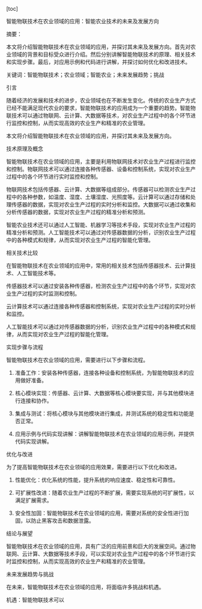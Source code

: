 
[toc]                    
                
                
智能物联技术在农业领域的应用：智能农业技术的未来及发展方向

摘要：

本文将介绍智能物联技术在农业领域的应用，并探讨其未来及发展方向。首先对农业领域的背景和目标受众进行介绍。然后分别讲解智能物联技术的原理、相关技术和实现步骤。最后，对应用示例和代码进行讲解，并探讨如何优化和改进技术。

关键词：智能物联技术；农业领域；智能农业；未来发展趋势；挑战

引言

随着经济的发展和技术的进步，农业领域也在不断发生变化。传统的农业生产方式已经不能满足现代农业的要求，智能物联技术的应用成为一个重要的趋势。智能物联技术可以通过物联网、云计算、大数据等技术，对农业生产过程中的各个环节进行监控和控制，从而实现高效的农业生产和精准的农业管理。

本文将介绍智能物联技术在农业领域的应用，并探讨其未来及发展方向。

技术原理及概念

智能物联技术在农业领域的应用，主要是利用物联网技术对农业生产过程进行监控和控制。物联网技术可以通过连接各种传感器、设备和控制系统，实现对农业生产过程中的各个环节进行实时监控和控制。

物联网技术包括传感器、云计算、大数据等组成部分。传感器可以检测农业生产过程中的各种参数，如温度、湿度、土壤湿度、光照度等。云计算可以通过存储和处理传感器的数据，实现对农业生产过程的实时分析和监控。大数据可以通过收集和分析传感器的数据，实现对农业生产过程的精准分析和预测。

智能农业技术还可以通过人工智能、机器学习等技术手段，实现对农业生产过程的精准分析和预测。人工智能技术可以通过对传感器数据的分析，识别农业生产过程中的各种模式和规律，从而实现对农业生产过程的智能化管理。

相关技术比较

在智能物联技术在农业领域的应用中，常用的相关技术包括传感器技术、云计算技术、人工智能技术等。

传感器技术可以通过安装各种传感器，检测农业生产过程中的各个环节，实现对农业生产过程的实时监测和控制。

云计算技术可以通过连接各种传感器和控制系统，实现对农业生产过程的实时分析和监控。

人工智能技术可以通过对传感器数据的分析，识别农业生产过程中的各种模式和规律，从而实现对农业生产过程的智能化管理。

实现步骤与流程

智能物联技术在农业领域的应用，需要进行以下步骤和流程。

1. 准备工作：安装各种传感器，连接各种设备和控制系统，为智能物联技术的应用做好准备。

2. 核心模块实现：传感器、云计算、大数据等核心模块要实现，并与其他模块进行连接和协作。

3. 集成与测试：将核心模块与其他模块进行集成，并测试系统的稳定性和功能是否正常。

4. 应用示例与代码实现讲解：讲解智能物联技术在农业领域的应用示例，并提供代码实现讲解。

优化与改进

为了提高智能物联技术在农业领域的应用效果，需要进行以下优化和改进。

1. 性能优化：优化系统的性能，提升系统的响应速度、稳定性和可靠性。

2. 可扩展性改进：随着农业生产过程的不断扩展，需要实现系统的可扩展性，以满足扩展需求。

3. 安全性加固：智能物联技术在农业领域的应用，需要对系统的安全性进行加固，以防止黑客攻击和数据泄露。

结论与展望

智能物联技术在农业领域的应用，具有广泛的应用前景和巨大的发展空间。通过物联网、云计算、大数据等技术手段，可以实现对农业生产过程中的各个环节进行实时监控和控制，从而实现高效的农业生产和精准的农业管理。

未来发展趋势与挑战

在未来，智能物联技术在农业领域的应用，将面临许多挑战和机遇。

机遇：智能物联技术可以


